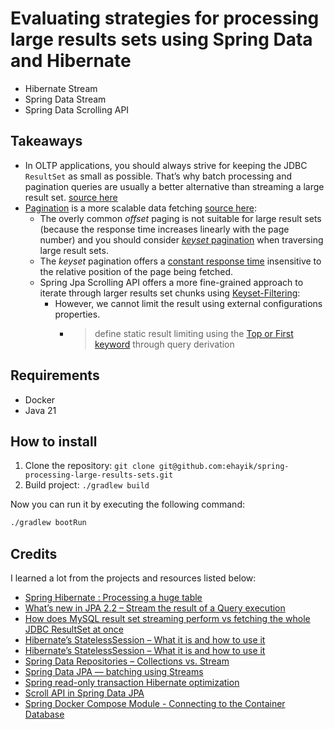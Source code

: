 # Evaluating strategies for processing large results sets using Spring Data and Hibernate

- Hibernate Stream
- Spring Data Stream
- Spring Data Scrolling API

## Takeaways

- In OLTP applications, you should always strive for keeping the JDBC `ResultSet` 
  as small as possible. That’s why batch processing and pagination queries are usually 
  a better alternative than streaming a large result set. [source here](https://vladmihalcea.com/how-does-mysql-result-set-streaming-perform-vs-fetching-the-whole-jdbc-resultset-at-once/)
- [Pagination](http://use-the-index-luke.com/sql/partial-results) is a more scalable data fetching [source here](https://vladmihalcea.com/whats-new-in-jpa-2-2-stream-the-result-of-a-query-execution/): 
  - The overly common _offset_ paging is not suitable for large result sets (because the response time increases linearly with the page number) 
    and you should consider [_keyset_ pagination](http://use-the-index-luke.com/no-offset) when traversing large result sets. 
  - The _keyset_ pagination offers a [constant response time](http://blog.jooq.org/2013/11/18/faster-sql-pagination-with-keysets-continued/)
    insensitive to the relative position of the page being fetched.
  - Spring Jpa Scrolling API offers a more fine-grained approach to iterate through larger results set chunks using [Keyset-Filtering](https://docs.spring.io/spring-data/commons/docs/current/reference/html/#repositories.scrolling.keyset):
    - However, we cannot limit the result using external configurations properties.
      - > define static result limiting using the [Top or First keyword](https://docs.spring.io/spring-data/commons/docs/current/reference/html/#repositories.limit-query-result) through query derivation

## Requirements

- Docker
- Java 21

## How to install

1. Clone the repository: `git clone git@github.com:ehayik/spring-processing-large-results-sets.git`
2. Build project: `./gradlew build`

Now you can run it by executing the following command:

```bash
./gradlew bootRun
```

## Credits

I learned a lot from the projects and resources listed below:

- [Spring Hibernate : Processing a huge table](https://medium.com/@venkateshshukla/spring-hibernate-processing-a-huge-table-68ebad17cd08)
- [What’s new in JPA 2.2 – Stream the result of a Query execution](https://vladmihalcea.com/whats-new-in-jpa-2-2-stream-the-result-of-a-query-execution/)
- [How does MySQL result set streaming perform vs fetching the whole JDBC ResultSet at once](https://vladmihalcea.com/how-does-mysql-result-set-streaming-perform-vs-fetching-the-whole-jdbc-resultset-at-once/)
- [Hibernate’s StatelessSession – What it is and how to use it](https://thorben-janssen.com/hibernates-statelesssession/)
- [Hibernate’s StatelessSession – What it is and how to use it](https://thorben-janssen.com/hibernates-statelesssession/)
- [Spring Data Repositories – Collections vs. Stream](https://www.baeldung.com/spring-data-collections-vs-stream)
- [Spring Data JPA — batching using Streams](https://medium.com/predictly-on-tech/spring-data-jpa-batching-using-streams-af456ea611fc)
- [Spring read-only transaction Hibernate optimization](https://vladmihalcea.com/spring-read-only-transaction-hibernate-optimization/)
- [Scroll API in Spring Data JPA](https://www.baeldung.com/spring-data-jpa-scroll-api)
- [Spring Docker Compose Module - Connecting to the Container Database](https://www.youtube.com/watch?v=NOrwxSI_VIg)
